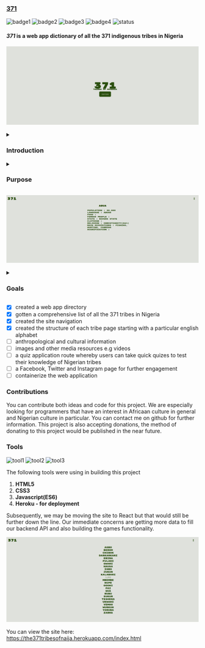 ### [371](https://the371tribesofnaija.herokuapp.com/index.html) 
![badge1](https://img.shields.io/badge/dependencies-javascript-green) ![badge2](https://img.shields.io/badge/dependencies-html5-brightgreen) ![badge3](https://img.shields.io/badge/dependencies-css-orange) ![badge4](https://img.shields.io/badge/genre-cultural-success) ![status](https://img.shields.io/badge/status-live-success)
#### *371* is a web app dictionary of all the 371 indigenous tribes in Nigeria ####
![Homepage](./images/371homepagepic.jpg)

<details>
  <summary>
    <h3>Introduction</h3>
  </summary>
  <p> Nigeria is the most populous black nation on Earth. With a total number of 371 indigenous tribes, it is also one of the most heterogenous and diverse nations on Earth. Despite this rich diversity, there's no single comprehensive resource that showcases the many tribes and their langages and culture on the web. 371 is a web resource that contains every single tribe in Nigeria and lists specific details about them. </p>
</details>

<details>
  <summary> 
    <h3> Purpose </h3> 
  </summary>
  <p>
    The main purpose of this project is to have a one stop resource of all the indigenous tribes in Nigeria. This one stop resource would have various anthropological and cultural information about each tribe. These include:
  <ul>
    <li>Population</li>
    <li>Language</li>
    <li>Food</li>
    <li>Famous People</li>
    <li>State</li>
    <li>Clothing</li>
    <li>Religion</li>
    <li>Main Occupations</li>
    <li>Scarification</li>
  </ul>
  </p>
</details>

![371tribesdetails](./images/371tribedetails.jpg)

<details>
  <summary>
    <h3>Goals</h3>
  </summary>
  <p>Below provides a checklist of the goals of the project, the ones ticked have been achieved while the unticked ones are yet to be achieved: </p>
</details>

- [x] created a web app directory
- [x] gotten a comprehensive list of all the 371 tribes in Nigeria
- [x] created the site navigation 
- [x] created the structure of each tribe page starting with a particular english alphabet
- [ ] anthropological and cultural information
- [ ] images and other media resources e.g videos
- [ ] a quiz application route whereby users can take quick quizes to test their knowledge of Nigerian tribes
- [ ] a Facebook, Twitter and Instagram page for further engagement
- [ ] containerize the web application

<h3>Contributions</h3>
<p> You can contribute both ideas and code for this project. We are especially looking for programmers that have an interest in Africaan culture in general and Nigerian culture in particular. You can contact me on github for further information. This project is also accepting donations, the method of donating to this project would be published in the near future.</p>

<h3>Tools</h3> 

![tool1](https://img.shields.io/badge/-html5-green) 
![tool2](https://img.shields.io/badge/-CSS3-orange) 
![tool3](https://img.shields.io/badge/-javascript-success)

<p>The following tools were using in building this project</p>
<ol>
  <li><b>HTML5</b></li>
  <li><b>CSS3</b></li>
  <li><b>Javascript(ES6)</b></li>
  <li><b>Heroku - for deployment </b></li>
</ol>
<p>Subsequently, we may be moving the site to React but that would still be further down the line. Our immediate concerns are getting more data to fill our backend API and also building the games functionality. </p>

![371tribeslist](./images/371tribeslist.jpg)

You can view the site here: https://the371tribesofnaija.herokuapp.com/index.html

